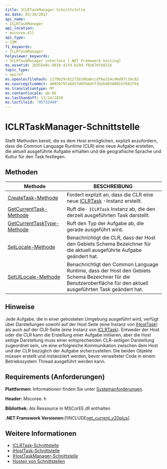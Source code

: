 ```yaml
---
title: ICLRTaskManager-Schnittstelle
ms.date: 03/30/2017
api_name:
- ICLRTaskManager
api_location:
- mscoree.dll
api_type:
- COM
f1_keywords:
- ICLRTaskManager
helpviewer_keywords:
- ICLRTaskManager interface [.NET Framework hosting]
ms.assetid: 2bd55e0c-001b-41fd-b29d-f01670fe8216
topic_type:
- apiref
ms.openlocfilehash: 1170b29c01275b108a6ccdf6e324c96d97c10c82
ms.sourcegitcommit: d8020797a6657d0fbbdff362b80300815f682f94
ms.translationtype: MT
ms.contentlocale: de-DE
ms.lasthandoff: 11/24/2020
ms.locfileid: "95732449"
---
```

# <a name="iclrtaskmanager-interface"></a>ICLRTaskManager-Schnittstelle

Stellt Methoden bereit, die es dem Host ermöglichen, explizit anzufordern, dass die Common Language Runtime (CLR) eine neue Aufgabe erstellen, die aktuell ausgeführte Aufgabe erhalten und die geografische Sprache und Kultur für den Task festlegen.  
  
## <a name="methods"></a>Methoden  
  
|Methode|BESCHREIBUNG|  
|------------|-----------------|  
|[CreateTask-Methode](iclrtaskmanager-createtask-method.md)|Fordert explizit an, dass die CLR eine neue [ICLRTask](iclrtask-interface.md) -Instanz erstellt.|  
|[GetCurrentTask-Methode](iclrtaskmanager-getcurrenttask-method.md)|Ruft die- `ICLRTask` Instanz ab, die den derzeit ausgeführten Task darstellt.|  
|[GetCurrentTaskType-Methode](iclrtaskmanager-getcurrenttasktype-method.md)|Ruft den Typ der Aufgabe ab, die gerade ausgeführt wird.|  
|[SetLocale-Methode](iclrtaskmanager-setlocale-method.md)|Benachrichtigt die CLR, dass der Host den Gebiets Schema Bezeichner für die aktuell ausgeführte Aufgabe geändert hat.|  
|[SetUILocale-Methode](iclrtaskmanager-setuilocale-method.md)|Benachrichtigt den Common Language Runtime, dass der Host den Gebiets Schema Bezeichner für die Benutzeroberfläche für den aktuell ausgeführten Task geändert hat.|  
  
## <a name="remarks"></a>Hinweise  

 Jede Aufgabe, die in einer gehosteten Umgebung ausgeführt wird, verfügt über Darstellungen sowohl auf der Host Seite (eine Instanz von [IHostTask](ihosttask-interface.md)) als auch auf der CLR-Seite (eine Instanz von [ICLRTask](iclrtask-interface.md)). Entweder der Host oder die CLR kann die Erstellung einer Aufgabe initiieren, aber die Host seitige Darstellung muss einer entsprechenden CLR-seitigen Darstellung zugeordnet sein, um eine erfolgreiche Kommunikation zwischen dem Host und der CLR bezüglich der Aufgabe sicherzustellen. Die beiden Objekte müssen erstellt und instanziiert werden, bevor verwalteter Code in einem Betriebssystem Thread ausgeführt werden kann.  
  
## <a name="requirements"></a>Requirements (Anforderungen)  

 **Plattformen:** Informationen finden Sie unter [Systemanforderungen](../../get-started/system-requirements.md).  
  
 **Header:** Mscoree. h  
  
 **Bibliothek:** Als Ressource in MSCorEE.dll enthalten  
  
 **.NET Framework Versionen:**[!INCLUDE[net_current_v20plus](../../../../includes/net-current-v20plus-md.md)]  
  
## <a name="see-also"></a>Weitere Informationen

- [ICLRTask-Schnittstelle](iclrtask-interface.md)
- [IHostTask-Schnittstelle](ihosttask-interface.md)
- [IHostTaskManager-Schnittstelle](ihosttaskmanager-interface.md)
- [Hosten von Schnittstellen](hosting-interfaces.md)
